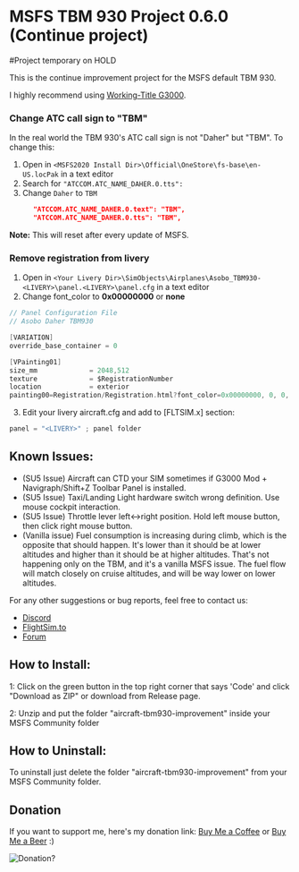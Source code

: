 # MSFS TBM 930 Project 0.6.0 (Continue project)

#Project temporary on HOLD

This is the continue improvement project for the MSFS default TBM 930.

I highly recommend using [Working-Title G3000](https://github.com/Working-Title-MSFS-Mods/fspackages).

### Change ATC call sign to "TBM"
In the real world the TBM 930's ATC call sign is not "Daher" but "TBM". To change this:
1. Open in `<MSFS2020 Install Dir>\Official\OneStore\fs-base\en-US.locPak` in a text editor
2. Search for `"ATCCOM.ATC_NAME_DAHER.0.tts":`
3. Change `Daher` to `TBM`

```json
      "ATCCOM.ATC_NAME_DAHER.0.text": "TBM",
      "ATCCOM.ATC_NAME_DAHER.0.tts": "TBM",
```
**Note:** This will reset after every update of MSFS.
### Remove registration from livery
1. Open in `<Your Livery Dir>\SimObjects\Airplanes\Asobo_TBM930-<LIVERY>\panel.<LIVERY>\panel.cfg` in a text editor
2. Change font_color to **0x00000000** or **none**

```c
// Panel Configuration File
// Asobo Daher TBM930

[VARIATION]
override_base_container = 0

[VPainting01]
size_mm				= 2048,512
texture				= $RegistrationNumber
location 			= exterior
painting00=Registration/Registration.html?font_color=0x00000000, 0, 0, 2048, 512
```
3. Edit your livery aircraft.cfg and add to [FLTSIM.x] section:
```c
panel = "<LIVERY>" ; panel folder
```
## Known Issues:

- (SU5 Issue) Aircraft can CTD your SIM sometimes if G3000 Mod + Navigraph/Shift+Z Toolbar Panel is installed.
- (SU5 Issue) Taxi/Landing Light hardware switch wrong definition. Use mouse cockpit interaction.
- (SU5 Issue) Throttle lever left<->right position. Hold left mouse button, then click right mouse button.
- (Vanilla issue) Fuel consumption is increasing during climb, which is the opposite that should happen. It's lower than it should be at lower altitudes and higher than it should be at higher altitudes. That's not happening only on the TBM, and it's a vanilla MSFS issue. The fuel flow will match closely on cruise altitudes, and will be way lower on lower altitudes.

For any other suggestions or bug reports, feel free to contact us:
- [Discord](https://discord.gg/jzcaAv3dP6)
- [FlightSim.to](https://flightsim.to/profile/Mugz)
- [Forum](https://forums.flightsimulator.com/u/mixmugz)
## How to Install:

1: Click on the green button in the top right corner that says 'Code' and click "Download as ZIP" or download from Release page.

2: Unzip and put the folder "aircraft-tbm930-improvement" inside your MSFS Community folder

## How to Uninstall:

To uninstall just delete the folder "aircraft-tbm930-improvement" from your MSFS Community folder.

## Donation

If you want to support me, here's my donation link:
[Buy Me a Coffee](https://www.buymeacoffee.com/mugz) or [Buy Me a Beer](https://paypal.me/mixmugz) :)

![Donation?](https://i.imgur.com/vQyI7N5.png)

